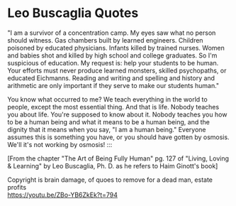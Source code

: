# Leo Buscaglia Quotes

"I am a survivor of a concentration camp. My eyes saw what no person should witness. Gas chambers built by learned engineers. Children poisoned by educated physicians. Infants killed by trained nurses. Women and babies shot and killed by high school and college graduates. So I'm suspicious of education. My request is: help your students to be human. Your efforts must never produce learned monsters, skilled psychopaths, or educated Eichmanns. Reading and writing and spelling and history and arithmetic are only important if they serve to make our students human."

You know what occurred to me? We teach everything in the world to people, except the most essential thing. And that is life. Nobody teaches you about life. You're supposed to know about it. Nobody teaches you how to be a human being and what it means to be a human being, and the dignity that it means when you say, "I am a human being." Everyone assumes this is something you have, or you should have gotten by osmosis. We'll it's not working by osmosis! :::

[From the chapter "The Art of Being Fully Human" pg. 127 of "Living, Loving & Learning" by Leo Buscaglia, Ph. D. as he refers to Haim Ginott's book]


Copyright is brain damage, of quoes to remove for a dead man, estate profits    
https://youtu.be/ZBo-YB6ZkEk?t=794

